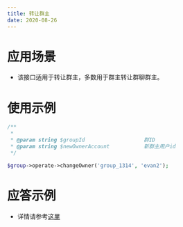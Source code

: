 ```yaml
---
title: 转让群主
date: 2020-08-26
---
```


# 应用场景

- 该接口适用于转让群主，多数用于群主转让群聊群主。

# 使用示例

```php
/**
 *
 * @param string $groupId                   群ID
 * @param string $newOwnerAccount           新群主用户id
 */

$group->operate->changeOwner('group_1314', 'evan2');

```

# 应答示例

- 详情请参考[这里](https://cloud.tencent.com/document/product/269/1633)
